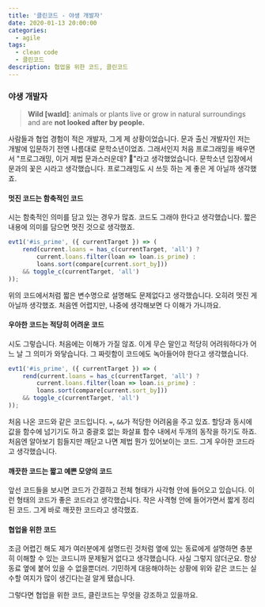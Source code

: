 ```yaml
---
title: '클린코드 - 야생 개발자'
date: 2020-01-13 20:00:00
categories:
  - agile
tags:
  - clean code
  - 클린코드
description: 협업을 위한 코드, 클린코드
---
```


### 야생 개발자
> **Wild [waɪld]**: animals or plants live or grow in natural surroundings and are **not looked after by people.**

사람들과 협업 경험이 적은 개발자, 그게 제 상황이었습니다. 문과 출신 개발자인 저는 개발에 입문하기 전엔 나름대로 문학소년이었죠. 그래서인지 처음 프로그래밍을 배우면서 "프로그래밍, 이거 제법 문과스러운데? 🤔"라고 생각했었습니다. 문학소년 입장에서 문과의 꽃은 시라고 생각했습니다. 프로그래밍도 시 쓰듯 하는 게 좋은 게 아닐까 생각했죠. 

#### 멋진 코드는 함축적인 코드
시는 함축적인 의미를 담고 있는 경우가 많죠. 코드도 그래야 한다고 생각했습니다. 짧은 내용에 의미를 담으면 멋진 것으로 생각했죠.

```js
evt1('#is_prime', ({ currentTarget }) => (
    rend(current.loans = has_c(currentTarget, 'all') ?
        current.loans.filter(loan => loan.is_prime) :
        loans.sort(compare[current.sort_by]))
    && toggle_c(currentTarget, 'all')
));
```

위의 코드에서처럼 짧은 변수명으로 설명해도 문제없다고 생각했습니다. 오히려 멋진 게 아닐까 생각했죠. 처음엔 어렵지만, 나중에 생각해보면 다 이해가 가니까요. 

#### 우아한 코드는 적당히 어려운 코드
시도 그렇습니다. 처음에는 이해가 가질 않죠. 이게 무슨 말인고 적당히 어려워하다가 어느 날 그 의미가 와닿습니다. 그 짜릿함이 코드에도 녹아들어야 한다고 생각했습니다. 

```js
evt1('#is_prime', ({ currentTarget }) => (
    rend(current.loans = has_c(currentTarget, 'all') ?
        current.loans.filter(loan => loan.is_prime) :
        loans.sort(compare[current.sort_by]))
    && toggle_c(currentTarget, 'all')
));
```

처음 나온 코드와 같은 코드입니다. `=`, `&&`가 적당한 어려움을 주고 있죠. 할당과 동시에 값을 함수에 넘기기도 하고 중괄호 없는 화살표 함수 내에서 두개의 동작을 하기도 하죠. 처음엔 알아보기 힘들지만 깨닫고 나면 제법 뭔가 있어보이는 코드. 그게 우아한 코드라고 생각했습니다. 

#### 깨끗한 코드는 짧고 예쁜 모양의 코드
앞선 코드들을 보시면 코드가 간결하고 전체 형태가 사각형 안에 들어오고 있습니다. 이런 형태의 코드가 좋은 코드라고 생각했습니다. 작은 사격형 안에 들어가면서 짧게 정리된 코드. 그게 바로 깨끗한 코드라고 생각했죠. 

#### 협업을 위한 코드
조금 어렵긴 해도 제가 여러분에게 설명드린 것처럼 옆에 있는 동료에게 설명하면 충분히 이해할 수 있는 코드니까 문제될거 없다고 생각했습니다. 사실 그렇지 않더군요. 항상 동료 옆에 붙어 있을 수 없을뿐더러. 기민하게 대응해야하는 상황에 위와 같은 코드는 실수할 여지가 많이 생긴다는걸 알게 됐습니다. 

그렇다면 협업을 위한 코드, 클린코드는 무엇을 강조하고 있을까요. 